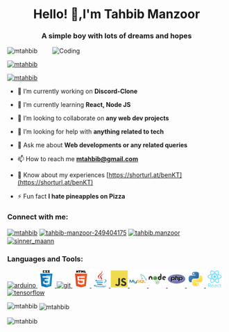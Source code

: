 
<h1 align="center">Hello! 👋,I'm Tahbib Manzoor</h1>
<h3 align="center">A simple boy with lots of dreams and hopes</h3>
<img align="right" alt="Coding" width="400" src="https://camo.githubusercontent.com/10b2d4e80487e1d9cd086ce8619e15740a1bd22c6462f6be13df93ee684deb7b/68747470733a2f2f616e616c7974696373696e6469616d61672e636f6d2f77702d636f6e74656e742f75706c6f6164732f323031382f31322f646576656c6f7065722d6472696262626c652e676966">
<p align="left"> <img src="https://komarev.com/ghpvc/?username=mtahbib&label=Profile%20views&color=0e75b6&style=flat" alt="mtahbib" /> </p>

<p align="left"> <a href="https://github.com/ryo-ma/github-profile-trophy"><img src="https://github-profile-trophy.vercel.app/?username=mtahbib" alt="mtahbib" /></a> </p>

<p align="left"> <a href="https://twitter.com/mtahbib" target="blank"><img src="https://img.shields.io/twitter/follow/mtahbib?logo=twitter&style=for-the-badge" alt="mtahbib" /></a> </p>

- 🔭 I’m currently working on **Discord-Clone**

- 🌱 I’m currently learning **React, Node JS**

- 👯 I’m looking to collaborate on **any web dev projects**

- 🤝 I’m looking for help with **anything related to tech**

- 💬 Ask me about **Web developments or any related queries**

- 📫 How to reach me **mtahbib@gmail.com**

- 📄 Know about my experiences [https://shorturl.at/benKT](https://shorturl.at/benKT)

- ⚡ Fun fact **I hate pineapples on Pizza**

<h3 align="left">Connect with me:</h3>
<p align="left">
<a href="https://twitter.com/mtahbib" target="blank"><img align="center" src="https://raw.githubusercontent.com/rahuldkjain/github-profile-readme-generator/master/src/images/icons/Social/twitter.svg" alt="mtahbib" height="30" width="40" /></a>
<a href="https://linkedin.com/in/tahbib-manzoor-249404175" target="blank"><img align="center" src="https://raw.githubusercontent.com/rahuldkjain/github-profile-readme-generator/master/src/images/icons/Social/linked-in-alt.svg" alt="tahbib-manzoor-249404175" height="30" width="40" /></a>
<a href="https://fb.com/tahbib.manzoor" target="blank"><img align="center" src="https://raw.githubusercontent.com/rahuldkjain/github-profile-readme-generator/master/src/images/icons/Social/facebook.svg" alt="tahbib.manzoor" height="30" width="40" /></a>
<a href="https://instagram.com/sinner_maann" target="blank"><img align="center" src="https://raw.githubusercontent.com/rahuldkjain/github-profile-readme-generator/master/src/images/icons/Social/instagram.svg" alt="sinner_maann" height="30" width="40" /></a>
</p>

<h3 align="left">Languages and Tools:</h3>
<p align="left"> <a href="https://www.arduino.cc/" target="_blank" rel="noreferrer"> <img src="https://cdn.worldvectorlogo.com/logos/arduino-1.svg" alt="arduino" width="40" height="40"/> </a> <a href="https://www.w3schools.com/css/" target="_blank" rel="noreferrer"> <img src="https://raw.githubusercontent.com/devicons/devicon/master/icons/css3/css3-original-wordmark.svg" alt="css3" width="40" height="40"/> </a> <a href="https://git-scm.com/" target="_blank" rel="noreferrer"> <img src="https://www.vectorlogo.zone/logos/git-scm/git-scm-icon.svg" alt="git" width="40" height="40"/> </a> <a href="https://www.w3.org/html/" target="_blank" rel="noreferrer"> <img src="https://raw.githubusercontent.com/devicons/devicon/master/icons/html5/html5-original-wordmark.svg" alt="html5" width="40" height="40"/> </a> <a href="https://www.java.com" target="_blank" rel="noreferrer"> <img src="https://raw.githubusercontent.com/devicons/devicon/master/icons/java/java-original.svg" alt="java" width="40" height="40"/> </a> <a href="https://developer.mozilla.org/en-US/docs/Web/JavaScript" target="_blank" rel="noreferrer"> <img src="https://raw.githubusercontent.com/devicons/devicon/master/icons/javascript/javascript-original.svg" alt="javascript" width="40" height="40"/> </a> <a href="https://www.mysql.com/" target="_blank" rel="noreferrer"> <img src="https://raw.githubusercontent.com/devicons/devicon/master/icons/mysql/mysql-original-wordmark.svg" alt="mysql" width="40" height="40"/> </a> <a href="https://nodejs.org" target="_blank" rel="noreferrer"> <img src="https://raw.githubusercontent.com/devicons/devicon/master/icons/nodejs/nodejs-original-wordmark.svg" alt="nodejs" width="40" height="40"/> </a> <a href="https://www.php.net" target="_blank" rel="noreferrer"> <img src="https://raw.githubusercontent.com/devicons/devicon/master/icons/php/php-original.svg" alt="php" width="40" height="40"/> </a> <a href="https://www.python.org" target="_blank" rel="noreferrer"> <img src="https://raw.githubusercontent.com/devicons/devicon/master/icons/python/python-original.svg" alt="python" width="40" height="40"/> </a> <a href="https://reactjs.org/" target="_blank" rel="noreferrer"> <img src="https://raw.githubusercontent.com/devicons/devicon/master/icons/react/react-original-wordmark.svg" alt="react" width="40" height="40"/> </a> <a href="https://www.tensorflow.org" target="_blank" rel="noreferrer"> <img src="https://www.vectorlogo.zone/logos/tensorflow/tensorflow-icon.svg" alt="tensorflow" width="40" height="40"/> </a> </p>

<p><img align="left" src="https://github-readme-stats.vercel.app/api/top-langs?username=mtahbib&show_icons=true&locale=en&layout=compact" alt="mtahbib" /></p>

<p>&nbsp;<img align="center" src="https://github-readme-stats.vercel.app/api?username=mtahbib&show_icons=true&locale=en" alt="mtahbib" /></p>

<p><img align="center" src="https://github-readme-streak-stats.herokuapp.com/?user=mtahbib&" alt="mtahbib" /></p>
